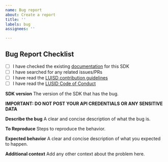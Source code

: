 ```yaml
---
name: Bug report
about: Create a report
title: ''
labels: bug
assignees: ''

---
```


## Bug Report Checklist

- [ ] I have checked the existing [documentation](https://github.com/finbourne/lusid-sdk-java-preview/wiki) for this SDK
- [ ] I have searched for any related issues/PRs
- [ ] I have read the [LUISD contribution guidelines](https://github.com/finbourne/lusid-sdk-java-preview/blob/master/docs/CONTRIBUTING.md)
- [ ] I have read the [LUSID Code of Conduct](https://github.com/finbourne/lusid-sdk-java-preview/blob/master/docs/CODE_OF_CONDUCT.md)

**SDK version**
The version of the SDK that has the bug. 

**IMPORTANT: DO NOT POST YOUR API CREDENTIALS OR ANY SENSITIVE DATA**

**Describe the bug**
A clear and concise description of what the bug is.

**To Reproduce**
Steps to reproduce the behavior.

**Expected behavior**
A clear and concise description of what you expected to happen.

**Additional context**
Add any other context about the problem here.
